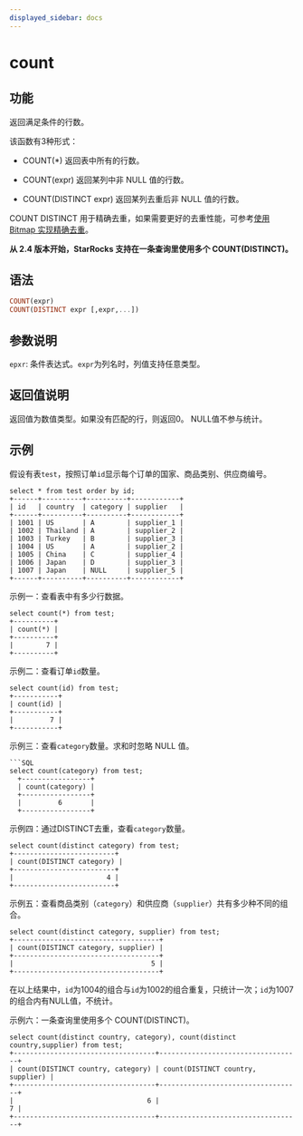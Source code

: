 ```yaml
---
displayed_sidebar: docs
---
```



# count

## 功能

返回满足条件的行数。

该函数有3种形式：

- COUNT(*) 返回表中所有的行数。

- COUNT(expr) 返回某列中非 NULL 值的行数。

- COUNT(DISTINCT expr) 返回某列去重后非 NULL 值的行数。

COUNT DISTINCT 用于精确去重，如果需要更好的去重性能，可参考[使用 Bitmap 实现精确去重](../../../using_starrocks/Using_bitmap.md)。

**从 2.4 版本开始，StarRocks 支持在一条查询里使用多个 COUNT(DISTINCT)。**

## 语法

```Haskell
COUNT(expr)
COUNT(DISTINCT expr [,expr,...])
```

## 参数说明

`epxr`: 条件表达式。`expr`为列名时，列值支持任意类型。

## 返回值说明

返回值为数值类型。如果没有匹配的行，则返回0。 NULL值不参与统计。

## 示例

假设有表`test`，按照订单`id`显示每个订单的国家、商品类别、供应商编号。

```Plain
select * from test order by id;
+------+----------+----------+------------+
| id   | country  | category | supplier   |
+------+----------+----------+------------+
| 1001 | US       | A        | supplier_1 |
| 1002 | Thailand | A        | supplier_2 |
| 1003 | Turkey   | B        | supplier_3 |
| 1004 | US       | A        | supplier_2 |
| 1005 | China    | C        | supplier_4 |
| 1006 | Japan    | D        | supplier_3 |
| 1007 | Japan    | NULL     | supplier_5 |
+------+----------+----------+------------+
```

示例一：查看表中有多少行数据。

```Plain
select count(*) from test;
+----------+
| count(*) |
+----------+
|        7 |
+----------+
```

示例二：查看订单`id`数量。

```Plain
select count(id) from test;
+-----------+
| count(id) |
+-----------+
|         7 |
+-----------+
```

示例三：查看`category`数量。求和时忽略 NULL 值。

```Plain
```SQL
select count(category) from test;
  +-----------------+
  | count(category) |
  +-----------------+
  |         6       |
  +-----------------+
```

示例四：通过DISTINCT去重，查看`category`数量。

```Plain
select count(distinct category) from test;
+-------------------------+
| count(DISTINCT category) |
+-------------------------+
|                       4 |
+-------------------------+
```

示例五：查看商品类别（`category`）和供应商（`supplier`）共有多少种不同的组合。

```Plain
select count(distinct category, supplier) from test;
+------------------------------------+
| count(DISTINCT category, supplier) |
+------------------------------------+
|                                  5 |
+------------------------------------+
```

在以上结果中，`id`为1004的组合与`id`为1002的组合重复，只统计一次；`id`为1007的组合内有NULL值，不统计。

示例六：一条查询里使用多个 COUNT(DISTINCT)。

```Plain
select count(distinct country, category), count(distinct country,supplier) from test;
+-----------------------------------+-----------------------------------+
| count(DISTINCT country, category) | count(DISTINCT country, supplier) |
+-----------------------------------+-----------------------------------+
|                                 6 |                                 7 |
+-----------------------------------+-----------------------------------+
```
